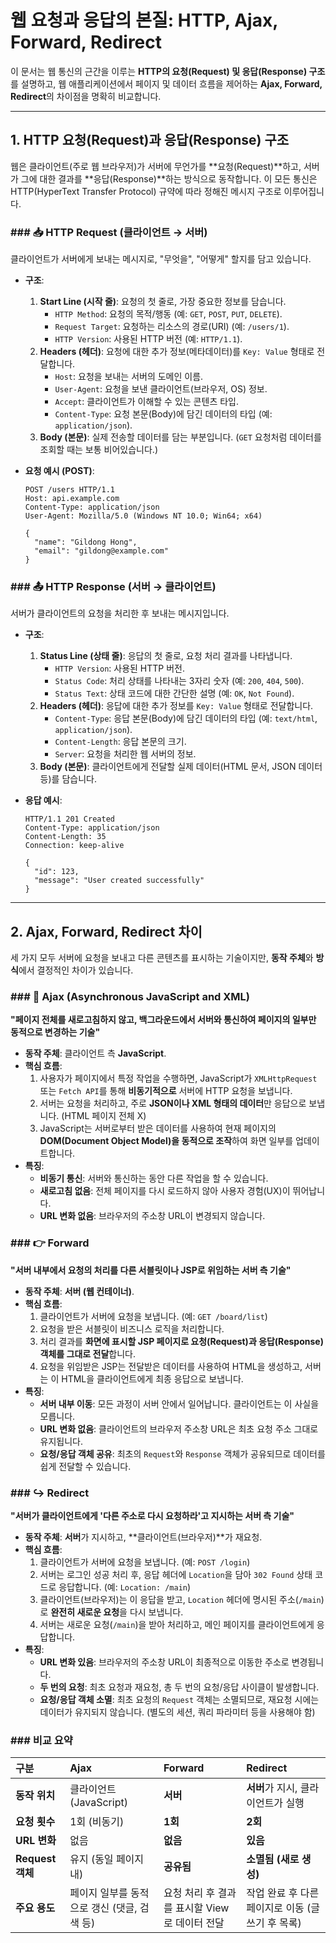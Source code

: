 # 웹 요청과 응답의 본질: HTTP, Ajax, Forward, Redirect

이 문서는 웹 통신의 근간을 이루는 **HTTP의 요청(Request) 및 응답(Response) 구조**를 설명하고, 웹 애플리케이션에서 페이지 및 데이터 흐름을 제어하는 **Ajax, Forward, Redirect**의 차이점을 명확히 비교합니다.

---

## 1. HTTP 요청(Request)과 응답(Response) 구조

웹은 클라이언트(주로 웹 브라우저)가 서버에 무언가를 **요청(Request)**하고, 서버가 그에 대한 결과를 **응답(Response)**하는 방식으로 동작합니다. 이 모든 통신은 HTTP(HyperText Transfer Protocol) 규약에 따라 정해진 메시지 구조로 이루어집니다.

### ### 📥 HTTP Request (클라이언트 → 서버)

클라이언트가 서버에게 보내는 메시지로, "무엇을", "어떻게" 할지를 담고 있습니다.

* **구조**:
    1.  **Start Line (시작 줄)**: 요청의 첫 줄로, 가장 중요한 정보를 담습니다.
        * `HTTP Method`: 요청의 목적/행동 (예: `GET`, `POST`, `PUT`, `DELETE`).
        * `Request Target`: 요청하는 리소스의 경로(URI) (예: `/users/1`).
        * `HTTP Version`: 사용된 HTTP 버전 (예: `HTTP/1.1`).
    2.  **Headers (헤더)**: 요청에 대한 추가 정보(메타데이터)를 `Key: Value` 형태로 전달합니다.
        * `Host`: 요청을 보내는 서버의 도메인 이름.
        * `User-Agent`: 요청을 보낸 클라이언트(브라우저, OS) 정보.
        * `Accept`: 클라이언트가 이해할 수 있는 콘텐츠 타입.
        * `Content-Type`: 요청 본문(Body)에 담긴 데이터의 타입 (예: `application/json`).
    3.  **Body (본문)**: 실제 전송할 데이터를 담는 부분입니다. (`GET` 요청처럼 데이터를 조회할 때는 보통 비어있습니다.)

* **요청 예시 (POST)**:
    ```http
    POST /users HTTP/1.1
    Host: api.example.com
    Content-Type: application/json
    User-Agent: Mozilla/5.0 (Windows NT 10.0; Win64; x64)

    {
      "name": "Gildong Hong",
      "email": "gildong@example.com"
    }
    ```

### ### 📤 HTTP Response (서버 → 클라이언트)

서버가 클라이언트의 요청을 처리한 후 보내는 메시지입니다.

* **구조**:
    1.  **Status Line (상태 줄)**: 응답의 첫 줄로, 요청 처리 결과를 나타냅니다.
        * `HTTP Version`: 사용된 HTTP 버전.
        * `Status Code`: 처리 상태를 나타내는 3자리 숫자 (예: `200`, `404`, `500`).
        * `Status Text`: 상태 코드에 대한 간단한 설명 (예: `OK`, `Not Found`).
    2.  **Headers (헤더)**: 응답에 대한 추가 정보를 `Key: Value` 형태로 전달합니다.
        * `Content-Type`: 응답 본문(Body)에 담긴 데이터의 타입 (예: `text/html`, `application/json`).
        * `Content-Length`: 응답 본문의 크기.
        * `Server`: 요청을 처리한 웹 서버의 정보.
    3.  **Body (본문)**: 클라이언트에게 전달할 실제 데이터(HTML 문서, JSON 데이터 등)를 담습니다.

* **응답 예시**:
    ```http
    HTTP/1.1 201 Created
    Content-Type: application/json
    Content-Length: 35
    Connection: keep-alive

    {
      "id": 123,
      "message": "User created successfully"
    }
    ```

---

## 2. Ajax, Forward, Redirect 차이

세 가지 모두 서버에 요청을 보내고 다른 콘텐츠를 표시하는 기술이지만, **동작 주체**와 **방식**에서 결정적인 차이가 있습니다.

### ### 🔄 Ajax (Asynchronous JavaScript and XML)

**"페이지 전체를 새로고침하지 않고, 백그라운드에서 서버와 통신하여 페이지의 일부만 동적으로 변경하는 기술"**

* **동작 주체**: 클라이언트 측 **JavaScript**.
* **핵심 흐름**:
    1.  사용자가 페이지에서 특정 작업을 수행하면, JavaScript가 `XMLHttpRequest` 또는 `Fetch API`를 통해 **비동기적으로** 서버에 HTTP 요청을 보냅니다.
    2.  서버는 요청을 처리하고, 주로 **JSON이나 XML 형태의 데이터**만 응답으로 보냅니다. (HTML 페이지 전체 X)
    3.  JavaScript는 서버로부터 받은 데이터를 사용하여 현재 페이지의 **DOM(Document Object Model)을 동적으로 조작**하여 화면 일부를 업데이트합니다.
* **특징**:
    * **비동기 통신**: 서버와 통신하는 동안 다른 작업을 할 수 있습니다.
    * **새로고침 없음**: 전체 페이지를 다시 로드하지 않아 사용자 경험(UX)이 뛰어납니다.
    * **URL 변화 없음**: 브라우저의 주소창 URL이 변경되지 않습니다.

### ### 👉 Forward

**"서버 내부에서 요청의 처리를 다른 서블릿이나 JSP로 위임하는 서버 측 기술"**

* **동작 주체**: **서버 (웹 컨테이너)**.
* **핵심 흐름**:
    1.  클라이언트가 서버에 요청을 보냅니다. (예: `GET /board/list`)
    2.  요청을 받은 서블릿이 비즈니스 로직을 처리합니다.
    3.  처리 결과를 **화면에 표시할 JSP 페이지로 요청(Request)과 응답(Response) 객체를 그대로 전달**합니다.
    4.  요청을 위임받은 JSP는 전달받은 데이터를 사용하여 HTML을 생성하고, 서버는 이 HTML을 클라이언트에게 최종 응답으로 보냅니다.
* **특징**:
    * **서버 내부 이동**: 모든 과정이 서버 안에서 일어납니다. 클라이언트는 이 사실을 모릅니다.
    * **URL 변화 없음**: 클라이언트의 브라우저 주소창 URL은 최초 요청 주소 그대로 유지됩니다.
    * **요청/응답 객체 공유**: 최초의 `Request`와 `Response` 객체가 공유되므로 데이터를 쉽게 전달할 수 있습니다.

### ### ↪️ Redirect

**"서버가 클라이언트에게 '다른 주소로 다시 요청하라'고 지시하는 서버 측 기술"**

* **동작 주체**: **서버**가 지시하고, **클라이언트(브라우저)**가 재요청.
* **핵심 흐름**:
    1.  클라이언트가 서버에 요청을 보냅니다. (예: `POST /login`)
    2.  서버는 로그인 성공 처리 후, 응답 헤더에 `Location`을 담아 `302 Found` 상태 코드로 응답합니다. (예: `Location: /main`)
    3.  클라이언트(브라우저)는 이 응답을 받고, `Location` 헤더에 명시된 주소(`/main`)로 **완전히 새로운 요청**을 다시 보냅니다.
    4.  서버는 새로운 요청(`/main`)을 받아 처리하고, 메인 페이지를 클라이언트에게 응답합니다.
* **특징**:
    * **URL 변화 있음**: 브라우저의 주소창 URL이 최종적으로 이동한 주소로 변경됩니다.
    * **두 번의 요청**: 최초 요청과 재요청, 총 두 번의 요청/응답 사이클이 발생합니다.
    * **요청/응답 객체 소멸**: 최초 요청의 `Request` 객체는 소멸되므로, 재요청 시에는 데이터가 유지되지 않습니다. (별도의 세션, 쿼리 파라미터 등을 사용해야 함)

### ### 비교 요약

| 구분      | **Ajax** | **Forward** | **Redirect** |
| :-------- | :------------------------------------------ | :---------------------------------------- | :-------------------------------------------- |
| **동작 위치** | 클라이언트 (JavaScript)                     | **서버** | **서버**가 지시, 클라이언트가 실행            |
| **요청 횟수** | 1회 (비동기)                                | **1회** | **2회** |
| **URL 변화** | 없음                                        | **없음** | **있음** |
| **Request 객체** | 유지 (동일 페이지 내)                       | **공유됨** | **소멸됨 (새로 생성)** |
| **주요 용도** | 페이지 일부를 동적으로 갱신 (댓글, 검색 등) | 요청 처리 후 결과를 표시할 View로 데이터 전달 | 작업 완료 후 다른 페이지로 이동 (글쓰기 후 목록) |

